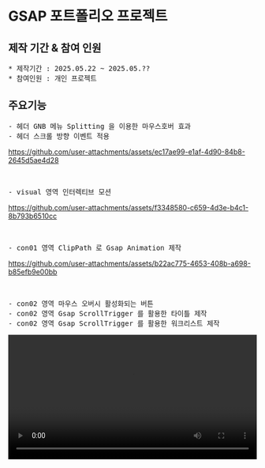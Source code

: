 # GSAP 포트폴리오 프로젝트

## 제작 기간 & 참여 인원

<pre>
* 제작기간 : 2025.05.22 ~ 2025.05.??
* 참여인원 : 개인 프로젝트
</pre>

## 주요기능

<pre>
- 헤더 GNB 메뉴 Splitting 을 이용한 마우스호버 효과
- 헤더 스크롤 방향 이벤트 적용
</pre>

https://github.com/user-attachments/assets/ec17ae99-e1af-4d90-84b8-2645d5ae4d28

<br/>

<pre>
- visual 영역 인터렉티브 모션
</pre>

https://github.com/user-attachments/assets/f3348580-c659-4d3e-b4c1-8b793b6510cc

<br/>

<pre>
- con01 영역 ClipPath 로 Gsap Animation 제작
</pre>

https://github.com/user-attachments/assets/b22ac775-4653-408b-a698-b85efb9e00bb

<br/>

<pre>
- con02 영역 마우스 오버시 활성화되는 버튼
- con02 영역 Gsap ScrollTrigger 를 활용한 타이틀 제작
- con02 영역 Gsap ScrollTrigger 를 활용한 워크리스트 제작
</pre>

<video width="100%" controls>
  <source src="images/mywork.mp4" type="video/mp4">
</video>
